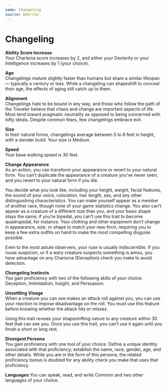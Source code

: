 ```yaml
---
name: Changeling
source: Eberron
---
```

# Changeling
**Ability Score Increase**<br/>
Your Charisma score increases by 2, and either your Dexterity or your Intelligence increases by 1 (your choice).

**Age**<br/>
Changelings mature slightly faster than humans but share a similar lifespan — typically a century or less. While a changeling can shapeshift to conceal their age, the effects of aging still catch up to them.

**Alignment**<br/>
Changelings hate to be bound in any way, and those who follow the path of the Traveler believe that chaos and change are important aspects of life. Most tend toward pragmatic neutrality as opposed to being concerned with lofty ideals. Despite common fears, few changelings embrace evil.

**Size**<br/>
In their natural forms, changelings average between 5 to 6 feet in height, with a slender build. Your size is Medium.

**Speed**<br/>
Your base walking speed is 30 feet.

**Change Appearance**<br/>
As an action, you can transform your appearance or revert to your natural form. You can’t duplicate the appearance of a creature you’ve never seen, and you revert to your natural form if you die.

You decide what you look like, including your height, weight, facial features, the sound of your voice, coloration, hair length, sex, and any other distinguishing characteristics. You can make yourself appear as a member of another race, though none of your game statistics change. You also can’t appear as a creature of a different size than you, and your basic shape stays the same; if you’re bipedal, you can’t use this trait to become quadrupedal, for instance. Your clothing and other equipment don’t change in appearance, size, or shape to match your new form, requiring you to keep a few extra outfits on hand to make the most compelling disguise possible.

Even to the most astute observers, your ruse is usually indiscernible. If you rouse suspicion, or if a wary creature suspects something is amiss, you have advantage on any Charisma (Deception) check you make to avoid detection.

**Changeling Instincts**<br/>
You gain proficiency with two of the following skills of your choice: Deception, Intimidation, Insight, and Persuasion.

**Unsettling Visage**<br/>
When a creature you can see makes an attack roll against you, you can use your reaction to impose disadvantage on the roll. You must use this feature before knowing whether the attack hits or misses.

Using this trait reveals your shapeshifting nature to any creature within 30 feet that can see you. Once you use this trait, you can’t use it again until you finish a short or long rest.

**Divergent Persona**<br/>
You gain proficiency with one tool of your choice. Define a unique identity associated with that proficiency; establish the name, race, gender, age, and other details. While you are in the form of this persona, the related proficiency bonus is doubled for any ability check you make that uses that proficiency.

**Languages**
You can speak, read, and write Common and two other languages of your choice.